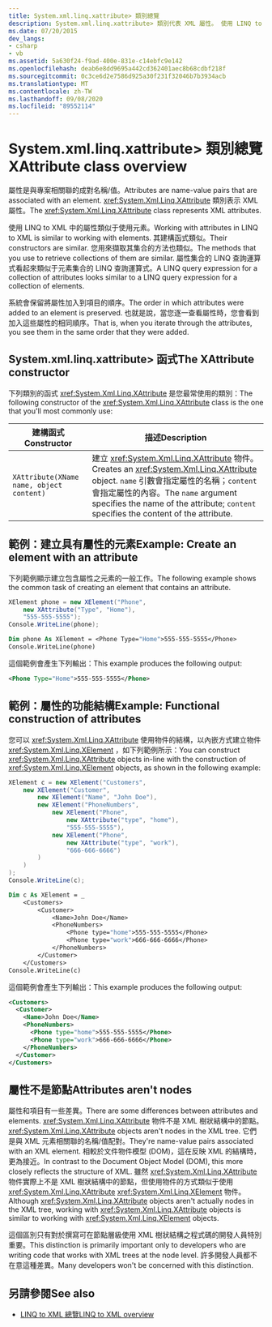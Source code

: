 ```yaml
---
title: System.xml.linq.xattribute> 類別總覽
description: System.xml.linq.xattribute> 類別代表 XML 屬性。 使用 LINQ to XML 中的屬性類似于使用元素。
ms.date: 07/20/2015
dev_langs:
- csharp
- vb
ms.assetid: 5a630f24-f9ad-400e-831e-c14ebfc9e142
ms.openlocfilehash: deab6e8dd9695a442cd362401aec8b68cdbf218f
ms.sourcegitcommit: 0c3ce6d2e7586d925a30f231f32046b7b3934acb
ms.translationtype: MT
ms.contentlocale: zh-TW
ms.lasthandoff: 09/08/2020
ms.locfileid: "89552114"
---
```

# <a name="xattribute-class-overview"></a><span data-ttu-id="88f3f-104">System.xml.linq.xattribute> 類別總覽</span><span class="sxs-lookup"><span data-stu-id="88f3f-104">XAttribute class overview</span></span>

<span data-ttu-id="88f3f-105">屬性是與專案相關聯的成對名稱/值。</span><span class="sxs-lookup"><span data-stu-id="88f3f-105">Attributes are name-value pairs that are associated with an element.</span></span> <span data-ttu-id="88f3f-106"><xref:System.Xml.Linq.XAttribute> 類別表示 XML 屬性。</span><span class="sxs-lookup"><span data-stu-id="88f3f-106">The <xref:System.Xml.Linq.XAttribute> class represents XML attributes.</span></span>

<span data-ttu-id="88f3f-107">使用 LINQ to XML 中的屬性類似于使用元素。</span><span class="sxs-lookup"><span data-stu-id="88f3f-107">Working with attributes in LINQ to XML is similar to working with elements.</span></span> <span data-ttu-id="88f3f-108">其建構函式類似。</span><span class="sxs-lookup"><span data-stu-id="88f3f-108">Their constructors are similar.</span></span> <span data-ttu-id="88f3f-109">您用來擷取其集合的方法也類似。</span><span class="sxs-lookup"><span data-stu-id="88f3f-109">The methods that you use to retrieve collections of them are similar.</span></span> <span data-ttu-id="88f3f-110">屬性集合的 LINQ 查詢運算式看起來類似于元素集合的 LINQ 查詢運算式。</span><span class="sxs-lookup"><span data-stu-id="88f3f-110">A LINQ query expression for a collection of attributes looks similar to a LINQ query expression for a collection of elements.</span></span>

<span data-ttu-id="88f3f-111">系統會保留將屬性加入到項目的順序。</span><span class="sxs-lookup"><span data-stu-id="88f3f-111">The order in which attributes were added to an element is preserved.</span></span> <span data-ttu-id="88f3f-112">也就是說，當您逐一查看屬性時，您會看到加入這些屬性的相同順序。</span><span class="sxs-lookup"><span data-stu-id="88f3f-112">That is, when you iterate through the attributes, you see them in the same order that they were added.</span></span>

## <a name="the-xattribute-constructor"></a><span data-ttu-id="88f3f-113">System.xml.linq.xattribute> 函式</span><span class="sxs-lookup"><span data-stu-id="88f3f-113">The XAttribute constructor</span></span>

<span data-ttu-id="88f3f-114">下列類別的函式 <xref:System.Xml.Linq.XAttribute> 是您最常使用的類別：</span><span class="sxs-lookup"><span data-stu-id="88f3f-114">The following constructor of the <xref:System.Xml.Linq.XAttribute> class is the one that you'll most commonly use:</span></span>

|<span data-ttu-id="88f3f-115">建構函式</span><span class="sxs-lookup"><span data-stu-id="88f3f-115">Constructor</span></span>|<span data-ttu-id="88f3f-116">描述</span><span class="sxs-lookup"><span data-stu-id="88f3f-116">Description</span></span>|
|-----------------|-----------------|
|`XAttribute(XName name, object content)`|<span data-ttu-id="88f3f-117">建立 <xref:System.Xml.Linq.XAttribute> 物件。</span><span class="sxs-lookup"><span data-stu-id="88f3f-117">Creates an <xref:System.Xml.Linq.XAttribute> object.</span></span> <span data-ttu-id="88f3f-118">`name` 引數會指定屬性的名稱；`content` 會指定屬性的內容。</span><span class="sxs-lookup"><span data-stu-id="88f3f-118">The `name` argument specifies the name of the attribute; `content` specifies the content of the attribute.</span></span>|

## <a name="example-create-an-element-with-an-attribute"></a><span data-ttu-id="88f3f-119">範例：建立具有屬性的元素</span><span class="sxs-lookup"><span data-stu-id="88f3f-119">Example: Create an element with an attribute</span></span>

<span data-ttu-id="88f3f-120">下列範例顯示建立包含屬性之元素的一般工作。</span><span class="sxs-lookup"><span data-stu-id="88f3f-120">The following example shows the common task of creating an element that contains an attribute.</span></span>

```csharp
XElement phone = new XElement("Phone",
    new XAttribute("Type", "Home"),
    "555-555-5555");
Console.WriteLine(phone);
```

```vb
Dim phone As XElement = <Phone Type="Home">555-555-5555</Phone>
Console.WriteLine(phone)
```

<span data-ttu-id="88f3f-121">這個範例會產生下列輸出：</span><span class="sxs-lookup"><span data-stu-id="88f3f-121">This example produces the following output:</span></span>

```xml
<Phone Type="Home">555-555-5555</Phone>
```

## <a name="example-functional-construction-of-attributes"></a><span data-ttu-id="88f3f-122">範例：屬性的功能結構</span><span class="sxs-lookup"><span data-stu-id="88f3f-122">Example: Functional construction of attributes</span></span>

<span data-ttu-id="88f3f-123">您可以 <xref:System.Xml.Linq.XAttribute> 使用物件的結構，以內嵌方式建立物件 <xref:System.Xml.Linq.XElement> ，如下列範例所示：</span><span class="sxs-lookup"><span data-stu-id="88f3f-123">You can construct <xref:System.Xml.Linq.XAttribute> objects in-line with the construction of <xref:System.Xml.Linq.XElement> objects, as shown in the following example:</span></span>

```csharp
XElement c = new XElement("Customers",
    new XElement("Customer",
        new XElement("Name", "John Doe"),
        new XElement("PhoneNumbers",
            new XElement("Phone",
                new XAttribute("type", "home"),
                "555-555-5555"),
            new XElement("Phone",
                new XAttribute("type", "work"),
                "666-666-6666")
        )
    )
);
Console.WriteLine(c);
```

```vb
Dim c As XElement = _
    <Customers>
        <Customer>
            <Name>John Doe</Name>
            <PhoneNumbers>
                <Phone type="home">555-555-5555</Phone>
                <Phone type="work">666-666-6666</Phone>
            </PhoneNumbers>
        </Customer>
    </Customers>
Console.WriteLine(c)
```

<span data-ttu-id="88f3f-124">這個範例會產生下列輸出：</span><span class="sxs-lookup"><span data-stu-id="88f3f-124">This example produces the following output:</span></span>

```xml
<Customers>
  <Customer>
    <Name>John Doe</Name>
    <PhoneNumbers>
      <Phone type="home">555-555-5555</Phone>
      <Phone type="work">666-666-6666</Phone>
    </PhoneNumbers>
  </Customer>
</Customers>
```

## <a name="attributes-arent-nodes"></a><span data-ttu-id="88f3f-125">屬性不是節點</span><span class="sxs-lookup"><span data-stu-id="88f3f-125">Attributes aren't nodes</span></span>

<span data-ttu-id="88f3f-126">屬性和項目有一些差異。</span><span class="sxs-lookup"><span data-stu-id="88f3f-126">There are some differences between attributes and elements.</span></span> <span data-ttu-id="88f3f-127"><xref:System.Xml.Linq.XAttribute> 物件不是 XML 樹狀結構中的節點。</span><span class="sxs-lookup"><span data-stu-id="88f3f-127"><xref:System.Xml.Linq.XAttribute> objects aren't nodes in the XML tree.</span></span> <span data-ttu-id="88f3f-128">它們是與 XML 元素相關聯的名稱/值配對。</span><span class="sxs-lookup"><span data-stu-id="88f3f-128">They're name-value pairs associated with an XML element.</span></span> <span data-ttu-id="88f3f-129">相較於文件物件模型 (DOM)，這在反映 XML 的結構時，更為接近。</span><span class="sxs-lookup"><span data-stu-id="88f3f-129">In contrast to the Document Object Model (DOM), this more closely reflects the structure of XML.</span></span> <span data-ttu-id="88f3f-130">雖然 <xref:System.Xml.Linq.XAttribute> 物件實際上不是 XML 樹狀結構中的節點，但使用物件的方式類似于使用 <xref:System.Xml.Linq.XAttribute> <xref:System.Xml.Linq.XElement> 物件。</span><span class="sxs-lookup"><span data-stu-id="88f3f-130">Although <xref:System.Xml.Linq.XAttribute> objects aren't actually nodes in the XML tree, working with <xref:System.Xml.Linq.XAttribute> objects is similar to working with <xref:System.Xml.Linq.XElement> objects.</span></span>

<span data-ttu-id="88f3f-131">這個區別只有對於撰寫可在節點層級使用 XML 樹狀結構之程式碼的開發人員特別重要。</span><span class="sxs-lookup"><span data-stu-id="88f3f-131">This distinction is primarily important only to developers who are writing code that works with XML trees at the node level.</span></span> <span data-ttu-id="88f3f-132">許多開發人員都不在意這種差異。</span><span class="sxs-lookup"><span data-stu-id="88f3f-132">Many developers won't be concerned with this distinction.</span></span>

## <a name="see-also"></a><span data-ttu-id="88f3f-133">另請參閱</span><span class="sxs-lookup"><span data-stu-id="88f3f-133">See also</span></span>

- [<span data-ttu-id="88f3f-134">LINQ to XML 總覽</span><span class="sxs-lookup"><span data-stu-id="88f3f-134">LINQ to XML overview</span></span>](linq-xml-overview.md)
